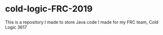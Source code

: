 # cold-logic-FRC-2019
This is a repository I made to store Java code I made for my FRC team, Cold Logic 3617
